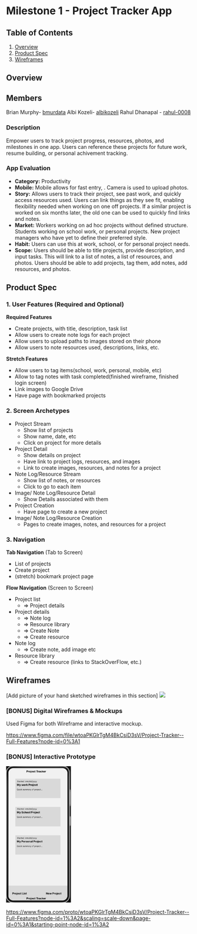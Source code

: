 # Milestone 1 - Project Tracker App

## Table of Contents

1. [Overview](#Overview)
1. [Product Spec](#Product-Spec)
1. [Wireframes](#Wireframes)

## Overview
## Members
Brian Murphy- [bmurdata](https://github.com/bmurdata)
Albi Kozeli- [albikozeli](https://github.com/albikozeli)
Rahul Dhanapal - [rahul-0008](https://github.com/rahul-0008)

### Description

 Empower users to track project progress, resources, photos, and milestones in one app. Users can reference these projects for future work, resume building, or personal achivement tracking.

### App Evaluation
- **Category:** Productivity
- **Mobile:** Mobile allows for fast entry, . Camera is used to upload photos.
- **Story:** Allows users to track their project, see past work, and quickly access resources used. Users can link things as they see fit, enabling flexibility needed when working on one off projects. If a similar project is worked on six months later, the old one can be used to quickly find links and notes.
- **Market:** Workers working on ad hoc projects without defined structure. Students working on school work, or personal projects. New project managers who have yet to define their preferred style.
- **Habit:** Users can use this at work, school, or for personal project needs.
- **Scope:** Users should be able to title projects, provide description, and input tasks. This will link to a list of notes, a list of resources, and photos. Users should be able to add projects, tag them, add notes, add resources, and photos.

## Product Spec

### 1. User Features (Required and Optional)

**Required Features**

* Create projects, with title, description, task list
* Allow users to create note logs for each project
* Allow users to upload paths to images stored on their phone
* Allow users to note resources used, descriptions, links, etc.

**Stretch Features**

* Allow users to tag items(school, work, personal, mobile, etc)
* Allow to tag notes with task completed(finished wireframe, finished login screen)
* Link images to Google Drive
* Have page with bookmarked projects

### 2. Screen Archetypes

- Project Stream 
  - Show list of projects
  - Show name, date, etc
  - Click on project for more details
- Project Detail
  - Show details on project
  - Have link to project logs, resources, and images
  - Link to create images, resources, and notes for a project
- Note Log/Resource Stream
  - Show list of notes, or resources
  - Click to go to each item
- Image/ Note Log/Resource Detail
  - Show Details associated with them
- Project Creation
  - Have page to create a new project
- Image/ Note Log/Resource Creation
  - Pages to create images, notes, and resources for a project

### 3. Navigation

**Tab Navigation** (Tab to Screen)

* List of projects
* Create project
* (stretch) bookmark project page

**Flow Navigation** (Screen to Screen)

- Project list
  - => Project details
- Project details
  - => Note log
  - => Resource library
  - => Create Note
  - => Create resource
- Note log
    - => Create note, add image etc
- Resource library
    - => Create resource (links to StackOverFlow, etc.)
## Wireframes

[Add picture of your hand sketched wireframes in this section]
<img src="YOUR_WIREFRAME_IMAGE_URL" width=600>

### [BONUS] Digital Wireframes & Mockups
Used Figma for both Wireframe and interactive mockup.

https://www.figma.com/file/wtoaPKGlrTgM4BkCsiD3sV/Project-Tracker--Full-Features?node-id=0%3A1
### [BONUS] Interactive Prototype

<img src="https://github.com/Group14-Android/Project_Tracker/blob/main/milestone1-wireframe.gif" width=35%>

https://www.figma.com/proto/wtoaPKGlrTgM4BkCsiD3sV/Project-Tracker--Full-Features?node-id=1%3A2&scaling=scale-down&page-id=0%3A1&starting-point-node-id=1%3A2
